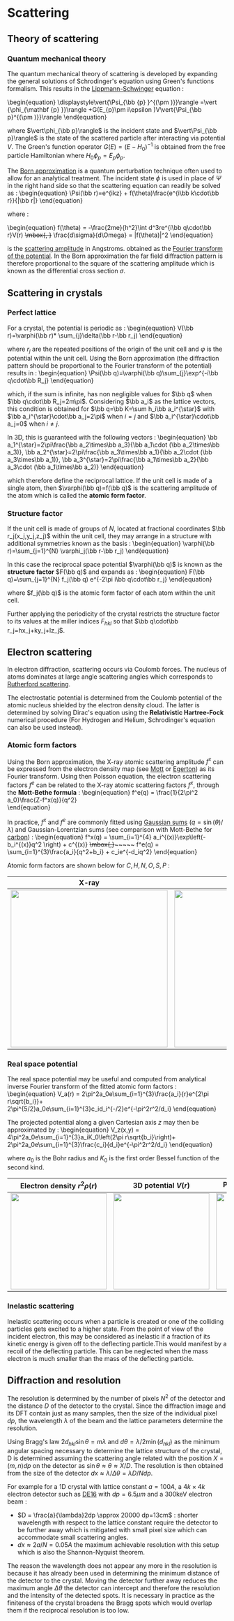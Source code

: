 # Scattering

## Theory of scattering
### Quantum mechanical theory
The quantum mechanical theory of scattering is developed by expanding the general solutions of Schrodinger's equation using Green's functions formalism. This results in the
[Lippmann-Schwinger](https://en.wikipedia.org/wiki/Lippmann_Schwinger_equation)
equation :

\begin{equation}
    \displaystyle\vert{\Psi_{\bb {p} }^{(\pm )}}\rangle =\vert {\phi_{\mathbf {p} }}\rangle +G(E_{p}\pm i\epsilon )V\vert{\Psi_{\bb p}^{(\pm )}}\rangle
\end{equation}

where $\vert\phi_{\bb p}\rangle$ is the incident state and
$\vert\Psi_{\bb p}\rangle$ is the state of the scattered particle after  interacting via potential $V$.
The Green's function operator $G(E)=(E-H_0)^{-1}$ is obtained from the free particle Hamiltonian where $H_0\phi_p=E_p\phi_p$.

The [Born approximation](https://en.wikipedia.org/wiki/Born_approximation) is a quantum perturbation technique often used to allow for an analytical treatment. The incident state $\phi$ is used in place of $\Psi$ in the right hand side so that the scattering equation can readily be solved as :
\begin{equation}
    \Psi(\bb r)=e^{ikz} + f(\theta)\frac{e^{i\bb k\cdot\bb r}}{|\bb r|}
\end{equation}

where :

\begin{equation}
    f(\theta) = -\frac{2me}{h^2}\int d^3re^{i\bb q\cdot\bb r}V(r)
~~\mbox{,     }~~
    \frac{d\sigma}{d\Omega} = |f(\theta)|^2
\end{equation}

is the [scattering amplitude](https://en.wikipedia.org/wiki/Scattering_amplitude) in Angstroms.
obtained as the [Fourier transform of the potential](#atomic-form-factor).
In the Born approximation the far field diffraction pattern is therefore proportional to the square of the scattering amplitude which is known as the differential cross section $\sigma$.




<!-- ##########################Crystals############################## -->
## Scattering in crystals
### Perfect lattice
For a crystal, the potential is periodic as :
\begin{equation}
    V(\bb r)=\varphi(\bb r)* \sum_{j}\delta(\bb r-\bb r_j)
\end{equation}

where $r_j$ are the repeated positions of the origin of the unit cell and
$\varphi$ is the potential within the unit cell.
Using the Born approximation (the diffraction pattern should be proportional to the Fourier transform of the potential) results in :
\begin{equation}
    \Psi(\bb q)=\varphi(\bb q)\sum_{j}\exp^{-i\bb q\cdot\bb R_j}
\end{equation}

which, if the sum is infinite, has non negligible values for $\bb q$ when
$\bb q\cdot\bb R_j=2m\pi$. Considering $\bb a_i$ as the lattice vectors,
this condition is obtained for $\bb q=\bb K=\sum h_i\bb a_i^{\star}$ with
$\bb a_i^{\star}\cdot\bb a_j=2\pi$ when $i=j$ and
$\bb a_i^{\star}\cdot\bb a_j=0$ when $i\neq j$.

In 3D, this is guaranteed with the following vectors :
\begin{equation}
    \bb a_1^{\star}=2\pi\frac{\bb a_2\times\bb a_3}{\bb a_1\cdot (\bb a_2\times\bb a_3)},
    \bb a_2^{\star}=2\pi\frac{\bb a_3\times\bb a_1}{\bb a_2\cdot (\bb a_3\times\bb a_1)},
    \bb a_3^{\star}=2\pi\frac{\bb a_1\times\bb a_2}{\bb a_3\cdot (\bb a_1\times\bb a_2)}
\end{equation}

which therefore define the reciprocal lattice.
If the unit cell is made of a single atom, then $\varphi(\bb q)=f(\bb q)$ is the scattering amplitude of the atom which is called the **atomic form factor**.

### Structure factor
If the unit cell is made of groups of $N$, located at fractional coordinates $\bb r_j(x_j,y_j,z_j)$ within the unit cell,
they may arrange in a structure with additional symmetries known as the basis :
\begin{equation}
    \varphi(\bb r)=\sum_{j=1}^{N} \varphi_j(\bb r-\bb r_j)
\end{equation}

In this case the reciprocal space potential $\varphi(\bb q)$ is known as the **structure factor** $F(\bb q)$ and expands as :
\begin{equation}
    F(\bb q)=\sum_{j=1}^{N} f_j(\bb q) e^{-2\pi i\bb q\cdot\bb r_j}
\end{equation}

where $f_j(\bb q)$ is the atomic form factor of each atom within the unit cell.

Further applying the periodicity of the crystal restricts the structure factor to its values at the miller indices $F_{hkl}$ so that
$\bb q\cdot\bb r_j=hx_j+ky_j+lz_j$.


<!-- #######################
Scattering
############################### -->
## Electron scattering
In electron diffraction, scattering occurs via Coulomb forces. The nucleus of atoms dominates at large angle scattering angles which corresponds to [Rutherford scattering](/misc/particle_scattering/#coulomb-scattering).

The electrostatic potential is determined from the Coulomb potential of the atomic nucleus shielded by the electron density cloud.
The latter is determined by solving Dirac's equation using the **Relativistic Hartree-Fock** numerical procedure (For Hydrogen and Helium, Schrodinger's equation can also be used instead).


### Atomic form factors
Using the Born approximation, the X-ray atomic scattering amplitude $f^x$ can be expressed from the electron density map (see
[Mott](/articles/Mott1930_A.pdf) or
[Egerton](/articles/Egerton2009.pdf))
as its Fourier transform.
Using then Poisson equation, the electron scattering factors $f^e$ can be related to the X-ray atomic scattering factors $f^x$, through the **Mott-Bethe formula** :
\begin{equation}
  f^e(q) = \frac{1}{2\pi^2 a_0}\frac{Z-f^x(q)}{q^2}  
\end{equation}


In practice, $f^x$ and $f^e$ are commonly fitted using
[Gaussian sums](https://it.iucr.org/Cb/ch6o1v0001/) ($q=\sin(\theta)/\lambda$) and Gaussian-Lorentzian sums (see comparison with Mott-Bethe for [carbon](/figures/MottBethe.svg)) :
\begin{equation}
  f^x(q) = \sum_{i=1}^{4} a_i^{(x)}\exp\left(-b_i^{(x)}q^2 \right) + c^{(x)}
~~\mbox{,}~~~~~~~
  f^e(q) = \sum_{i=1}^{3}\frac{a_i}{q^2+b_i} + c_ie^{-d_iq^2}
\end{equation}

Atomic form factors are shown below for $C,H,N,O,S,P$ :

X-ray  | Electron
-------|-----------
[<img src="/figures/xray_atomic_scattering_factors.svg" width="360"/>](/figures/xray_atomic_scattering_factors.svg) | [<img src="/figures/electron_atomic_scattering_factors.svg" width="360"/>](/figures/electron_atomic_scattering_factors.svg)

### Real space potential
The real space potential may be useful and computed from analytical inverse Fourier transform of the fitted atomic form factors :
\begin{equation}
  V_a(r) =
    2\pi^2a_0e\sum_{i=1}^{3}\frac{a_i}{r}e^{2\pi r\sqrt{b_i}}+         
    2\pi^{5/2}a_0e\sum_{i=1}^{3}c_id_i^{-/2}e^{-\pi^2r^2/d_i}
\end{equation}

The projected potential along a given Cartesian axis $z$ may then be approximated by :
\begin{equation}
  V_z(x,y) =
    4\pi^2a_0e\sum_{i=1}^{3}a_iK_0\left(2\pi r\sqrt{b_i}\right)+         
    2\pi^2a_0e\sum_{i=1}^{3}\frac{c_i}{d_i}e^{-\pi^2r^2/d_i}
\end{equation}

where $a_0$ is the Bohr radius and $K_0$ is the first order Bessel function of the second kind.

Electron density $r^2\rho(r)$ | 3D potential $V(r)$ | Projected potential $\nu_z(r)$
------| ------| -----
[<img src="/readings/kirkland2010/5_density.png" width="220">](/readings/kirkland2010/5_density.png) | [<img src="/readings/kirkland2010/5_potential.png" width="220">](/readings/kirkland2010/5_potential.png) | [<img src="/readings/kirkland2010/5_projected_potential.png" width="220">](/readings/kirkland2010/5_projected_potential.png)

### Inelastic scattering
Inelastic scattering occurs when a particle is created or one of the colliding particles gets excited to a higher state. From the point of view of the incident electron, this may be considered as inelastic if a fraction of its kinetic energy is given off to the deflecting particle.This would manifest by a recoil of the deflecting particle.
This can be neglected when the mass electron is much smaller than the mass of the deflecting particle.



<!-- ###### Resolution considerations ################### -->
## Diffraction and resolution

The resolution is determined by the number of pixels $N^2$ of the detector and the distance $D$ of the detector to the crystal.
Since the diffraction image and its DFT contain just as many samples, then the size of the individual pixel $dp$, the wavelength $\lambda$ of the beam and the lattice parameters determine the resolution.

Using Bragg's law $2d_{hkl}\sin\theta=m\lambda$ and $d\theta=\lambda/2\min(d_{hkl})$ as the minimum angular spacing necessary to determine the lattice structure of the crystal, D is determined assuming the scattering angle related with the position $X=(m,n)dp$ on the detector as $\sin\theta\approx\theta\approx X/D$.
The resolution is then obtained from the size of the detector $dx\approx\lambda/\Delta\theta=\lambda D/Ndp$.

For example for a 1D crystal with lattice constant $a=100A$, a $4k\times 4k$ electron detector such as
[DE16](http://www.directelectron.com/products/de-16/)
with $dp=6.5\mu m$ and a 300keV electron beam :

- $D = \frac{a}{\lambda}2dp \approx 20000 dp=13cm$ : shorter wavelength with respect to the lattice constant require the detector to be further away which is mitigated with small pixel size which can accommodate small scattering angles.
- $dx\approx 2a/N=0.05 A$ the maximum achievable resolution with this setup which is also the Shannon-Nyquist theorem.

The reason the wavelength does not appear any more in the resolution is because it has already been used in determining the minimum distance of the detector to the crystal. Moving the detector further away reduces the maximum angle $\Delta\theta$ the detector can intercept and therefore the resolution and the intensity of the detected spots. It is necessary in practice as the finiteness of the crystal broadens the Bragg spots which would overlap them if the reciprocal resolution is too low.
